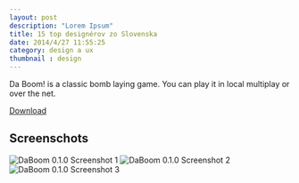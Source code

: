 ```yaml
---
layout: post
description: "Lorem Ipsum"
title: 15 top designérov zo Slovenska
date: 2014/4/27 11:55:25
category: design a ux
thumbnail : design
---
```


Da Boom! is a classic bomb laying game. You can play it in local multiplay
or over the net.

<a class="btn btn-primary btn-lg" href="http://files.rioki.org/DaBoom/DaBoom-0.1.0.exe">
  <span class="glyphicon glyphicon-download"></span> Download
</a>

## Screenschots

<img src="/media/DaBoom-0.1.0-sc1.jpg" class="img-responsive" alt="DaBoom 0.1.0 Screenshot 1" />
<img src="/media/DaBoom-0.1.0-sc2.jpg" class="img-responsive" alt="DaBoom 0.1.0 Screenshot 2" />
<img src="/media/DaBoom-0.1.0-sc3.jpg" class="img-responsive" alt="DaBoom 0.1.0 Screenshot 3" />


